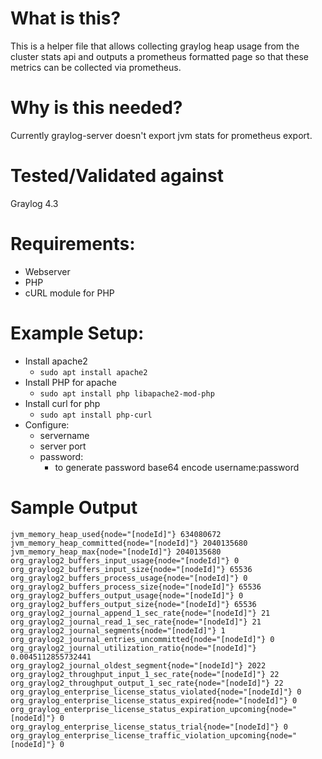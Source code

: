 # What is this?

This is a helper file that allows collecting graylog heap usage from the
cluster stats api and outputs a prometheus formatted page so that these metrics
can be collected via prometheus.

# Why is this needed?

Currently graylog-server doesn't export jvm stats for prometheus export.

# Tested/Validated against
Graylog 4.3

# Requirements:
- Webserver
- PHP
- cURL module for PHP

# Example Setup:
- Install apache2
    - `sudo apt install apache2`
- Install PHP for apache
    - `sudo apt install php libapache2-mod-php`
- Install curl for php
    - `sudo apt install php-curl`
- Configure:
    - servername
    - server port
    - password:
        - to generate password base64 encode username:password

# Sample Output

```
jvm_memory_heap_used{node="[nodeId]"} 634080672
jvm_memory_heap_committed{node="[nodeId]"} 2040135680
jvm_memory_heap_max{node="[nodeId]"} 2040135680
org_graylog2_buffers_input_usage{node="[nodeId]"} 0
org_graylog2_buffers_input_size{node="[nodeId]"} 65536
org_graylog2_buffers_process_usage{node="[nodeId]"} 0
org_graylog2_buffers_process_size{node="[nodeId]"} 65536
org_graylog2_buffers_output_usage{node="[nodeId]"} 0
org_graylog2_buffers_output_size{node="[nodeId]"} 65536
org_graylog2_journal_append_1_sec_rate{node="[nodeId]"} 21
org_graylog2_journal_read_1_sec_rate{node="[nodeId]"} 21
org_graylog2_journal_segments{node="[nodeId]"} 1
org_graylog2_journal_entries_uncommitted{node="[nodeId]"} 0
org_graylog2_journal_utilization_ratio{node="[nodeId]"} 0.0045112855732441
org_graylog2_journal_oldest_segment{node="[nodeId]"} 2022
org_graylog2_throughput_input_1_sec_rate{node="[nodeId]"} 22
org_graylog2_throughput_output_1_sec_rate{node="[nodeId]"} 22
org_graylog_enterprise_license_status_violated{node="[nodeId]"} 0
org_graylog_enterprise_license_status_expired{node="[nodeId]"} 0
org_graylog_enterprise_license_status_expiration_upcoming{node="[nodeId]"} 0
org_graylog_enterprise_license_status_trial{node="[nodeId]"} 0
org_graylog_enterprise_license_traffic_violation_upcoming{node="[nodeId]"} 0
```
